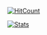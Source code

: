 [![HitCount](http://hits.dwyl.com/MatthijsBurgh/MatthijsBurgh.svg)](http://hits.dwyl.com/MatthijsBurgh/MatthijsBurgh)



[![Stats](https://github-readme-stats.vercel.app/api?username=MatthijsBurgh&count_private=true&show_icons=true)](https://github.com/MatthijsBurgh)
